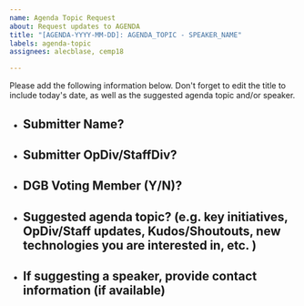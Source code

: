 ```yaml
---
name: Agenda Topic Request
about: Request updates to AGENDA
title: "[AGENDA-YYYY-MM-DD]: AGENDA_TOPIC - SPEAKER_NAME"
labels: agenda-topic
assignees: alecblase, cemp18

---
```


Please add the following information below. Don't forget to edit the title to include today's date, as well as the suggested agenda topic and/or speaker. 

- Submitter Name?
  - 
- Submitter OpDiv/StaffDiv?
  - 
- DGB Voting Member (Y/N)?
  -
- Suggested agenda topic? (e.g. key initiatives, OpDiv/Staff updates, Kudos/Shoutouts, new technologies you are interested in, etc. )
  - 
- If suggesting a speaker, provide contact information (if available)
  -
